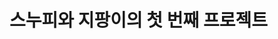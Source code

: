 <h1>스누피와 지팡이의 첫 번째 프로젝트</h1>
<div class="logo">Stroage<img src="image/storage_pang logo.svg" alt="">Pang</div>
<style>
.logo{
      display: flex;
      gap: 10px;
      align-items: center;
      position: absolute;
      top: -15%;
      left: 50%;
      transform: translate(-50%,50%);
      
      opacity: 0.75;
      z-index: 2;
      /* height: 200px; */
      animation: moveUpDown 2s ease-in-out infinite;

      img{
          /* width: 100%; */
          width: 60px;
          /* height: 100%; */
          /* object-fit: cover; */
      }
  }
  
@keyframes moveUpDown {
  0%, 100% {
    transform: translate(-50%, 0); /* 기본 위치로 이동 */
}
50% {
    transform: translate(-50%, -50%); /* 10px 위로 이동한 후, 다시 원래 위치에서 10px 아래로 이동 */
}
</style>
